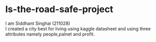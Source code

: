 # Is-the-road-safe-project
I am Siddhant Singhai (211028)
 <br /> I created a city best for living using kaggle datasheet and using three attributes namely people,palnet and profit.
